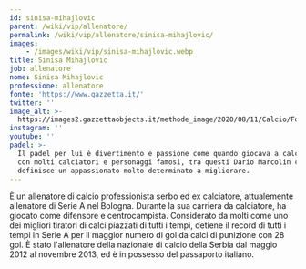 ```yaml
---
id: sinisa-mihajlovic
parent: /wiki/vip/allenatore/
permalink: /wiki/vip/allenatore/sinisa-mihajlovic/
images:
    - /images/wiki/vip/sinisa-mihajlovic.webp
title: Sinisa Mihajlovic
job: allenatore
nome: Sinisa Mihajlovic
professione: allenatore
fonte: 'https://www.gazzetta.it/'
twitter: ''
image_alt: >-
  https://images2.gazzettaobjects.it/methode_image/2020/08/11/Calcio/Foto_Calcio_-_Trattate/mihajlovic_padel_instagram-k5KI--712x402@Gazzetta-Web_712x402.jpg?v=202008111619
instagram: ''
youtube: ''
padel: >-
  Il padel per lui è divertimento e passione come quando giocava a calcio. Gioca
  con molti calciatori e personaggi famosi, tra questi Dario Marcolin che lo
  definisce un appassionato molto determinato a migliorare.
---
```

È un allenatore di calcio professionista serbo ed ex calciatore, attualemente allenatore di Serie A nel Bologna. Durante la sua carriera da calciatore, ha giocato come difensore e centrocampista. Considerato da molti come uno dei migliori tiratori di calci piazzati di tutti i tempi, detiene il record di tutti i tempi in Serie A per il maggior numero di gol da calci di punizione con 28 gol. È stato l'allenatore della nazionale di calcio della Serbia dal maggio 2012 al novembre 2013, ed è in possesso del passaporto italiano.